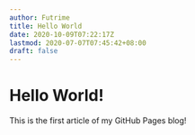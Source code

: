 ```yaml
---
author: Futrime
title: Hello World
date: 2020-10-09T07:22:17Z
lastmod: 2020-07-07T07:45:42+08:00
draft: false
---
```


# Hello World!

This is the first article of my GitHub Pages blog!
